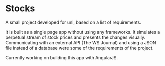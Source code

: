 # Stocks
A small project developed for uni, based on a list of requirements. 

It is built as a single page app without using any frameworks. 
It simulates a perpetual stream of stock prices and presents the changes visually.
Communicating with an external API (The WS Journal) and using a JSON file instead of a database were some of the requirements of the project.

Currently working on building this app with AngularJS.
